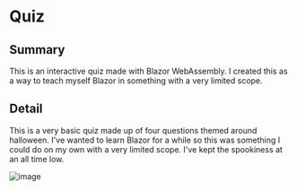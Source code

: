 # Quiz

## Summary
This is an interactive quiz made with Blazor WebAssembly.
I created this as a way to teach myself Blazor in something with a very limited scope.

## Detail
This is a very basic quiz made up of four questions themed around halloween.
I've wanted to learn Blazor for a while so this was something I could do on my own with a very limited scope.
I've kept the spookiness at an all time low.

![image](https://user-images.githubusercontent.com/39436443/191837622-3e754c03-7361-46d2-af13-adcfedd45e54.png)
